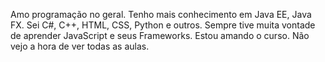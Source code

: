 Amo programação no geral.
Tenho mais conhecimento em Java EE, Java FX.
Sei C#, C++, HTML, CSS, Python e outros.
Sempre tive muita vontade de aprender JavaScript e seus Frameworks.
Estou amando o curso. Não vejo a hora de ver todas as aulas.